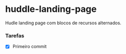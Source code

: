 # huddle-landing-page
Hudle landing page com blocos de recursos alternados.

### Tarefas 

- [X] Primeiro commit 